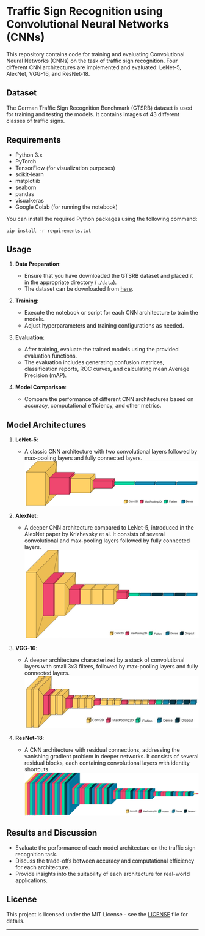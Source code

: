 # Traffic Sign Recognition using Convolutional Neural Networks (CNNs)

This repository contains code for training and evaluating Convolutional Neural Networks (CNNs) on the task of traffic sign recognition. Four different CNN architectures are implemented and evaluated: LeNet-5, AlexNet, VGG-16, and ResNet-18.

## Dataset

The German Traffic Sign Recognition Benchmark (GTSRB) dataset is used for training and testing the models. It contains images of 43 different classes of traffic signs.

## Requirements

- Python 3.x
- PyTorch
- TensorFlow (for visualization purposes)
- scikit-learn
- matplotlib
- seaborn
- pandas
- visualkeras
- Google Colab (for running the notebook)

You can install the required Python packages using the following command:

```
pip install -r requirements.txt
```

## Usage

1. **Data Preparation**:
   - Ensure that you have downloaded the GTSRB dataset and placed it in the appropriate directory (`./data`).
   - The dataset can be downloaded from [here](http://benchmark.ini.rub.de/?section=gtsrb&subsection=dataset).

2. **Training**:
   - Execute the notebook or script for each CNN architecture to train the models.
   - Adjust hyperparameters and training configurations as needed.

3. **Evaluation**:
   - After training, evaluate the trained models using the provided evaluation functions.
   - The evaluation includes generating confusion matrices, classification reports, ROC curves, and calculating mean Average Precision (mAP).

4. **Model Comparison**:
   - Compare the performance of different CNN architectures based on accuracy, computational efficiency, and other metrics.

## Model Architectures

1. **LeNet-5**:
   - A classic CNN architecture with two convolutional layers followed by max-pooling layers and fully connected layers.
   ![LeNet-5 Architecture](images/lenet5.png)
   
2. **AlexNet**:
   - A deeper CNN architecture compared to LeNet-5, introduced in the AlexNet paper by Krizhevsky et al. It consists of several convolutional and max-pooling layers followed by fully connected layers.
   ![AlexNet Architecture](images/alexnet.jpeg)

3. **VGG-16**:
   - A deeper architecture characterized by a stack of convolutional layers with small 3x3 filters, followed by max-pooling layers and fully connected layers.
   ![VGG-16 Architecture](images/vgg16.jpeg)

4. **ResNet-18**:
   - A CNN architecture with residual connections, addressing the vanishing gradient problem in deeper networks. It consists of several residual blocks, each containing convolutional layers with identity shortcuts.
   ![ResNet-18 Architecture](images/resnet18.png)

## Results and Discussion

- Evaluate the performance of each model architecture on the traffic sign recognition task.
- Discuss the trade-offs between accuracy and computational efficiency for each architecture.
- Provide insights into the suitability of each architecture for real-world applications.

## License

This project is licensed under the MIT License - see the [LICENSE](LICENSE) file for details.

---